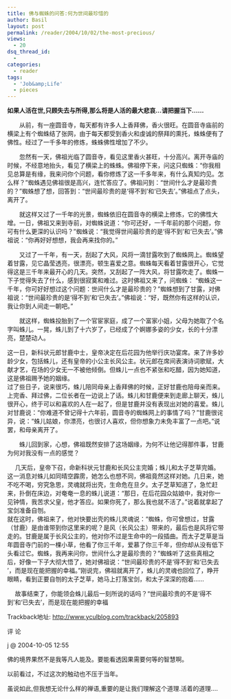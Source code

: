 ```yaml
---
title: 佛与蜘蛛的问答:何为世间最珍惜的
author: Basil
layout: post
permalink: /reader/2004/10/02/the-most-precious/
views:
  - 20
dsq_thread_id:
  - 
categories:
  - reader
tags:
  - 'Job&amp;Life'
  - pieces
---
```

**如果人活在世,只顾失去与所得,那么将是人活的最大悲哀&#8230;请把握当下&#8230;&#8230;**

　　从前，有一座圆音寺，每天都有许多人上香拜佛，香火很旺。在圆音寺庙前的横梁上有个蜘蛛结了张网，由于每天都受到香火和虔诚的祭拜的熏托，蛛蛛便有了佛性。经过了一千多年的修炼，蛛蛛佛性增加了不少。

　　忽然有一天，佛祖光临了圆音寺，看见这里香火甚旺，十分高兴。离开寺庙的时候，不经意地抬头，看见了横梁上的蛛蛛。佛祖停下来，问这只蜘蛛：“你我相见总算是有缘，我来问你个问题，看你修炼了这一千多年来，有什么真知灼见。怎么样？”蜘蛛遇见佛祖很是高兴，连忙答应了。佛祖问到：“世间什么才是最珍贵的？”蜘蛛想了想，回答到：“世间最珍贵的是‘得不到’和‘已失去’。”佛祖点了点头，离开了。

　　就这样又过了一千年的光景，蜘蛛依旧在圆音寺的横梁上修炼，它的佛性大增。一日，佛祖又来到寺前，对蜘蛛说道：“你可还好，一千年前的那个问题，你可有什么更深的认识吗？”蜘蛛说：“我觉得世间最珍贵的是‘得不到’和‘已失去’。”佛祖说：“你再好好想想，我会再来找你的。”

　　又过了一千年，有一天，刮起了大风，风将一滴甘露吹到了蜘蛛网上。蜘蛛望着甘露，见它晶莹透亮，很漂亮，顿生喜爱之意。蜘蛛每天看着甘露很开心，它觉得这是三千年来最开心的几天。突然，又刮起了一阵大风，将甘露吹走了。蜘蛛一下子觉得失去了什么，感到很寂寞和难过。这时佛祖又来了，问蜘蛛： “蜘蛛这一千年，你可好好想过这个问题：世间什么才是最珍贵的？”蜘蛛想到了甘露，对佛祖说：“世间最珍贵的是‘得不到’和‘已失去’。”佛祖说：“好，既然你有这样的认识，我让你到人间走一朝吧。”

　　就这样，蜘蛛投胎到了一个官宦家庭，成了一个富家小姐，父母为她取了个名字叫蛛儿。一晃，蛛儿到了十六岁了，已经成了个婀娜多姿的少女，长的十分漂亮，楚楚动人。

这一日，新科状元郎甘鹿中士，皇帝决定在后花园为他举行庆功宴席。来了许多妙龄少女，包括蛛儿，还有皇帝的小公主长风公主。状元郎在席间表演诗词歌赋，大献才艺，在场的少女无一不被他倾倒。但蛛儿一点也不紧张和吃醋，因为她知道，这是佛祖赐予她的姻缘。  
过了些日子，说来很巧，蛛儿陪同母亲上香拜佛的时候，正好甘鹿也陪母亲而来。上完香、拜过佛，二位长者在一边说上了话。蛛儿和甘鹿便来到走廊上聊天，蛛儿很开心，终于可以和喜欢的人在一起了，但是甘鹿并没有表现出对她的喜爱。蛛儿对甘鹿说：“你难道不曾记得十六年前，圆音寺的蜘蛛网上的事情了吗？”甘鹿很诧异，说：“蛛儿姑娘，你漂亮，也很讨人喜欢，但你想象力未免丰富了一点吧。”说罢，和母亲离开了。

　　蛛儿回到家，心想，佛祖既然安排了这场姻缘，为何不让他记得那件事，甘鹿为何对我没有一点的感觉？

　 几天后，皇帝下召，命新科状元甘鹿和长风公主完婚；蛛儿和太子芝草完婚。这一消息对蛛儿如同晴空霹雳，她怎么也想不同，佛祖竟然这样对她。几日来，她不吃不喝，穷究急思，灵魂就将出壳，生命危在旦夕。太子芝草知道了，急忙赶来，扑倒在床边，对奄奄一息的蛛儿说道：“那日，在后花园众姑娘中，我对你一见钟情，我苦求父皇，他才答应。如果你死了，那么我也就不活了。”说着就拿起了宝剑准备自刎。  
就在这时，佛祖来了，他对快要出壳的蛛儿灵魂说：“蜘蛛，你可曾想过，甘露（甘鹿）是由谁带到你这里来的呢？是风（长风公主）带来的，最后也是风将它带走的。甘鹿是属于长风公主的，他对你不过是生命中的一段插曲。而太子芝草是当年圆音寺门前的一棵小草，他看了你三千年，爱慕了你三千年，但你却从没有低下头看过它。蜘蛛，我再来问你，世间什么才是最珍贵的？”蜘蛛听了这些真相之后，好像一下子大彻大悟了，她对佛祖说：“世间最珍贵的不是‘得不到’和‘已失去 ’，而是现在能把握的幸福。”刚说完，佛祖就离开了，蛛儿的灵魂也回位了，睁开眼睛，看到正要自刎的太子芝草，她马上打落宝剑，和太子深深的抱着……

　 故事结束了，你能领会蛛儿最后一刻所说的话吗？“世间最珍贵的不是‘得不到’和‘已失去’，而是现在能把握的幸福

Trackback地址: http://www.yculblog.com/trackback/205893

评 论

j @ 2004-10-05 12:55

佛的境界果然不是我等凡人能及。要能看透因果需要何等的智慧啊。

以前看过，不过这次的触动也不压于当年。

虽说如此,但我想无论什么样的禅语,重要的是让我们理解这个道理.活着的道理&#8230;.